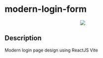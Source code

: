 # modern-login-form

<p align="center">
   <img src="http://img.shields.io/static/v1?label=STATUS&message=ALREADY%20DEVELOPED&color=RED&style=for-the-badge" #vitrinedev/>
</p>

## Description

<p align="justify">

Modern login page design using ReactJS Vite



</p>
